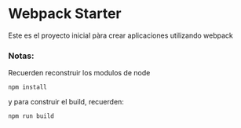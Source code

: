 # Webpack Starter

Este es el proyecto inicial pàra crear aplicaciones utilizando webpack

### Notas:
Recuerden reconstruir los modulos de node
```
npm install
```
y para construir el build, recuerden:
```
npm run build
```
